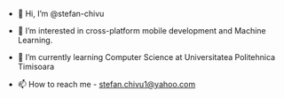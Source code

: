 - 👋 Hi, I’m @stefan-chivu

- 👀 I’m interested in cross-platform mobile development and Machine Learning.
- 🌱 I’m currently learning Computer Science at Universitatea Politehnica Timisoara

- 📫 How to reach me - stefan.chivu1@yahoo.com

<!---
stefan-chivu/stefan-chivu is a ✨ special ✨ repository because its `README.md` (this file) appears on your GitHub profile.
You can click the Preview link to take a look at your changes.
--->
